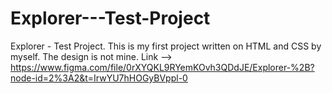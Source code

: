 # Explorer---Test-Project
Explorer - Test Project.
This is my first project written on HTML and CSS by myself. The design is not mine. 
Link --> https://www.figma.com/file/0rXYQKL9RYemKOvh3QDdJE/Explorer-%2B?node-id=2%3A2&t=IrwYU7hHOGyBVppl-0
